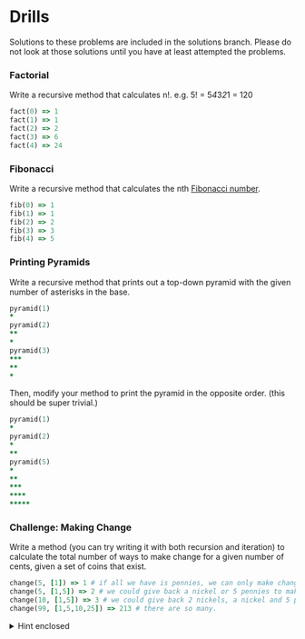 # Drills

Solutions to these problems are included in the solutions branch. Please do not look at those solutions until you have at least attempted the problems.

### Factorial
Write a recursive method that calculates n!.
e.g. 5! = 5*4*3*2*1 = 120
```rb
fact(0) => 1
fact(1) => 1
fact(2) => 2
fact(3) => 6
fact(4) => 24
```

### Fibonacci
Write a recursive method that calculates the nth [Fibonacci number](http://google.com/search?q=fibonacci%20number).
```rb
fib(0) => 1
fib(1) => 1
fib(2) => 2
fib(3) => 3
fib(4) => 5
```

### Printing Pyramids
Write a recursive method that prints out a top-down pyramid with the given number of asterisks in the base.
```rb
pyramid(1)
*
pyramid(2)
**
*
pyramid(3)
***
**
*
```
Then, modify your method to print the pyramid in the opposite order. (this should be super trivial.)
```rb
pyramid(1)
*
pyramid(2)
*
**
pyramid(5)
*
**
***
****
*****
```
### Challenge: Making Change
Write a method (you can try writing it with both recursion and iteration) to calculate the total number of ways to make change for a given number of cents, given a set of coins that exist.

```rb
change(5, [1]) => 1 # if all we have is pennies, we can only make change in one way
change(5, [1,5]) => 2 # we could give back a nickel or 5 pennies to make 5 cents in change
change(10, [1,5]) => 3 # we could give back 2 nickels, a nickel and 5 pennies, or 10 pennies
change(99, [1,5,10,25]) => 213 # there are so many.
```
<details><summary>Hint enclosed</summary>
You will likely need 2 base cases and 2 recursive cases to deal with this problem: one case as you have fewer and fewer coins to use, and one as you have fewer and fewer cents to make change for. Spend some time thinking about these examples, which I would say should all be handled by a base case:
```rb
change(5, [5])
change(5, [])
change(0, [1,2,3])
change(-17, [1,2,3])
change(10, [26])
```
</details>
